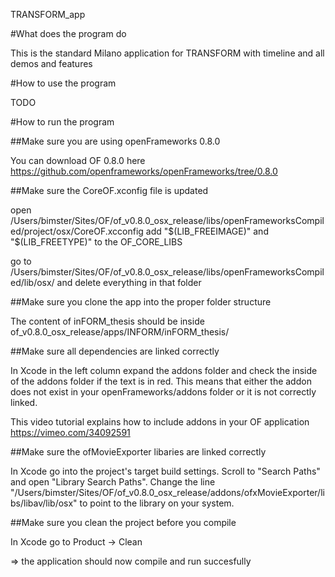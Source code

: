 TRANSFORM_app

#What does the program do

This is the standard Milano application for TRANSFORM with timeline and all demos and features


#How to use the program

TODO


#How to run the program

##Make sure you are using openFrameworks 0.8.0

You can download OF 0.8.0 here
https://github.com/openframeworks/openFrameworks/tree/0.8.0


##Make sure the CoreOF.xconfig file is updated

open /Users/bimster/Sites/OF/of_v0.8.0_osx_release/libs/openFrameworksCompiled/project/osx/CoreOF.xcconfig
add "$(LIB_FREEIMAGE)" and "$(LIB_FREETYPE)" to the OF_CORE_LIBS

go to /Users/bimster/Sites/OF/of_v0.8.0_osx_release/libs/openFrameworksCompiled/lib/osx/ and delete everything in that folder


##Make sure you clone the app into the proper folder structure

The content of inFORM_thesis should be inside of_v0.8.0_osx_release/apps/INFORM/inFORM_thesis/


##Make sure all dependencies are linked correctly

In Xcode in the left column expand the addons folder and check the inside of the addons folder if the text is in red. This means that either the addon does not exist in your openFrameworks/addons folder or it is not correctly linked.

This video tutorial explains how to include addons in your OF application
https://vimeo.com/34092591


##Make sure the ofMovieExporter libaries are linked correctly

In Xcode go into the project's target build settings. Scroll to "Search Paths" and open "Library Search Paths". Change the line "/Users/bimster/Sites/OF/of_v0.8.0_osx_release/addons/ofxMovieExporter/libs/libav/lib/osx" to point to the  library on your system.

##Make sure you clean the project before you compile

In Xcode go to Product -> Clean



=> the application should now compile and run succesfully
